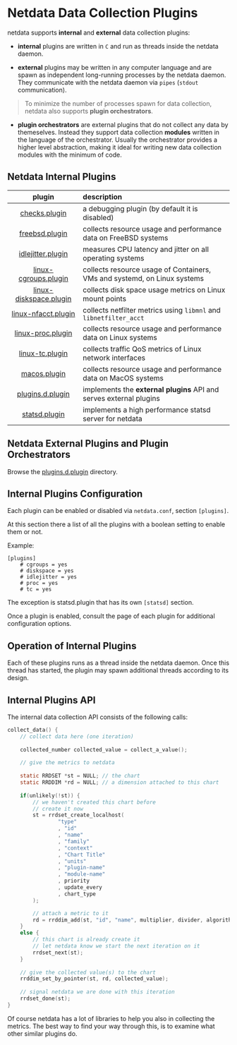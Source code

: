 # Netdata Data Collection Plugins

netdata supports **internal** and **external** data collection plugins:

- **internal** plugins are written in `C` and run as threads inside the netdata daemon.

- **external** plugins may be written in any computer language and are spawn as independent long-running processes by the netdata daemon.
   They communicate with the netdata daemon via `pipes` (`stdout` communication).

> To minimize the number of processes spawn for data collection, netdata also supports **plugin orchestrators**.

- **plugin orchestrators** are external plugins that do not collect any data by themeselves.
   Instead they support data collection **modules** written in the language of the orchestrator.
   Usually the orchestrator provides a higher level abstraction, making it ideal for writing new
   data collection modules with the minimum of code.

## Netdata Internal Plugins

plugin|description
:---:|:---
[checks.plugin](checks.plugin/)|a debugging plugin (by default it is disabled)
[freebsd.plugin](freebsd.plugin/)|collects resource usage and performance data on FreeBSD systems
[idlejitter.plugin](idlejitter.plugin/)|measures CPU latency and jitter on all operating systems
[linux-cgroups.plugin](linux-cgroups.plugin/)|collects resource usage of Containers, VMs and systemd, on Linux systems
[linux-diskspace.plugin](linux-diskspace.plugin/)|collects disk space usage metrics on Linux mount points
[linux-nfacct.plugin](linux-nfacct.plugin/)|collects netfilter metrics using `libmnl` and `libnetfilter_acct`
[linux-proc.plugin](linux-proc.plugin/)|collects resource usage and performance data on Linux systems
[linux-tc.plugin](linux-tc.plugin/)|collects traffic QoS metrics of Linux network interfaces
[macos.plugin](macos.plugin/)|collects resource usage and performance data on MacOS systems
[plugins.d.plugin](plugins.d.plugin/)|implements the **external plugins** API and serves external plugins
[statsd.plugin](statsd.plugin/)|implements a high performance statsd server for netdata

## Netdata External Plugins and Plugin Orchestrators

Browse the [plugins.d.plugin](plugins.d.plugin/) directory.

## Internal Plugins Configuration

Each plugin can be enabled or disabled via `netdata.conf`, section `[plugins]`.

At this section there a list of all the plugins with a boolean setting to enable them or not. 

Example:

```
[plugins]
	# cgroups = yes
	# diskspace = yes
	# idlejitter = yes
	# proc = yes
	# tc = yes
```

The exception is statsd.plugin that has its own `[statsd]` section.

Once a plugin is enabled, consult the page of each plugin for additional configuration options.

## Operation of Internal Plugins

Each of these plugins runs as a thread inside the netdata daemon.
Once this thread has started, the plugin may spawn additional threads according to its design.

## Internal Plugins API

The internal data collection API consists of the following calls:

```c
collect_data() {
    // collect data here (one iteration)
    
    collected_number collected_value = collect_a_value();
    
    // give the metrics to netdata
    
    static RRDSET *st = NULL; // the chart
    static RRDDIM *rd = NULL; // a dimension attached to this chart
    
    if(unlikely(!st)) {
        // we haven't created this chart before
        // create it now
        st = rrdset_create_localhost(
                "type"
                , "id"
                , "name"
                , "family"
                , "context"
                , "Chart Title"
                , "units"
                , "plugin-name"
                , "module-name"
                , priority
                , update_every
                , chart_type
        );

        // attach a metric to it
        rd = rrddim_add(st, "id", "name", multiplier, divider, algorithm);
    }
    else {
        // this chart is already create it
        // let netdata know we start the next iteration on it
        rrdset_next(st);
    }
    
    // give the collected value(s) to the chart
    rrddim_set_by_pointer(st, rd, collected_value);
    
    // signal netdata we are done with this iteration
    rrdset_done(st);
}
```

Of course netdata has a lot of libraries to help you also in collecting the metrics.
The best way to find your way through this, is to examine what other similar plugins do.